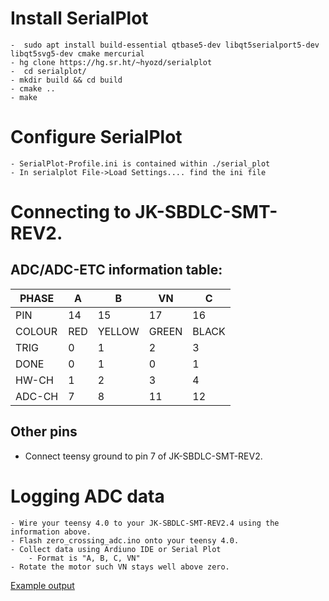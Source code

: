 # Install SerialPlot
    -  sudo apt install build-essential qtbase5-dev libqt5serialport5-dev libqt5svg5-dev cmake mercurial
    - hg clone https://hg.sr.ht/~hyozd/serialplot
    -  cd serialplot/
    - mkdir build && cd build
    - cmake ..
 	- make

# Configure SerialPlot
    - SerialPlot-Profile.ini is contained within ./serial_plot
    - In serialplot File->Load Settings.... find the ini file

# Connecting to JK-SBDLC-SMT-REV2. 

## ADC/ADC-ETC information table:

| PHASE       | A   | B      | VN    | C     |
|-------------|-----|--------|-------|-------|
| PIN         | 14  | 15     | 17    | 16    |
| COLOUR      | RED | YELLOW | GREEN | BLACK |
| TRIG        | 0   | 1      | 2     | 3     |
| DONE        | 0   | 1      | 0     | 1     |
| HW-CH       | 1   | 2      | 3     | 4     |
| ADC-CH      | 7   | 8      | 11    | 12    |

## Other pins

- Connect teensy ground to pin 7 of JK-SBDLC-SMT-REV2.

# Logging ADC data

    - Wire your teensy 4.0 to your JK-SBDLC-SMT-REV2.4 using the information above.
    - Flash zero_crossing_adc.ino onto your teensy 4.0.
    - Collect data using Ardiuno IDE or Serial Plot
        - Format is "A, B, C, VN"
    - Rotate the motor such VN stays well above zero.

[Example output](https://github.com/jk89/record-deck/blob/FEATURES/calibration/zero_crossing_adc/adc-example-12bit-output.csv)
